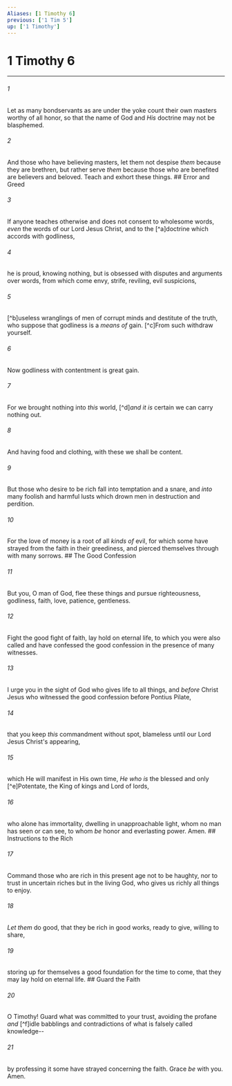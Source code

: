 ```yaml
---
Aliases: [1 Timothy 6]
previous: ['1 Tim 5']
up: ['1 Timothy']
---
```

# 1 Timothy 6

***


###### 1 
Let as many bondservants as are under the yoke count their own masters worthy of all honor, so that the name of God and _His_ doctrine may not be blasphemed. 

###### 2 
And those who have believing masters, let them not despise _them_ because they are brethren, but rather serve _them_ because those who are benefited are believers and beloved. Teach and exhort these things. ## Error and Greed 

###### 3 
If anyone teaches otherwise and does not consent to wholesome words, _even_ the words of our Lord Jesus Christ, and to the [^a]doctrine which accords with godliness, 

###### 4 
he is proud, knowing nothing, but is obsessed with disputes and arguments over words, from which come envy, strife, reviling, evil suspicions, 

###### 5 
[^b]useless wranglings of men of corrupt minds and destitute of the truth, who suppose that godliness is a _means of_ gain. [^c]From such withdraw yourself. 

###### 6 
Now godliness with contentment is great gain. 

###### 7 
For we brought nothing into _this_ world, [^d]_and it is_ certain we can carry nothing out. 

###### 8 
And having food and clothing, with these we shall be content. 

###### 9 
But those who desire to be rich fall into temptation and a snare, and _into_ many foolish and harmful lusts which drown men in destruction and perdition. 

###### 10 
For the love of money is a root of all _kinds of_ evil, for which some have strayed from the faith in their greediness, and pierced themselves through with many sorrows. ## The Good Confession 

###### 11 
But you, O man of God, flee these things and pursue righteousness, godliness, faith, love, patience, gentleness. 

###### 12 
Fight the good fight of faith, lay hold on eternal life, to which you were also called and have confessed the good confession in the presence of many witnesses. 

###### 13 
I urge you in the sight of God who gives life to all things, and _before_ Christ Jesus who witnessed the good confession before Pontius Pilate, 

###### 14 
that you keep _this_ commandment without spot, blameless until our Lord Jesus Christ's appearing, 

###### 15 
which He will manifest in His own time, _He who is_ the blessed and only [^e]Potentate, the King of kings and Lord of lords, 

###### 16 
who alone has immortality, dwelling in unapproachable light, whom no man has seen or can see, to whom _be_ honor and everlasting power. Amen. ## Instructions to the Rich 

###### 17 
Command those who are rich in this present age not to be haughty, nor to trust in uncertain riches but in the living God, who gives us richly all things to enjoy. 

###### 18 
_Let them_ do good, that they be rich in good works, ready to give, willing to share, 

###### 19 
storing up for themselves a good foundation for the time to come, that they may lay hold on eternal life. ## Guard the Faith 

###### 20 
O Timothy! Guard what was committed to your trust, avoiding the profane _and_ [^f]idle babblings and contradictions of what is falsely called knowledge-- 

###### 21 
by professing it some have strayed concerning the faith. Grace _be_ with you. Amen.
